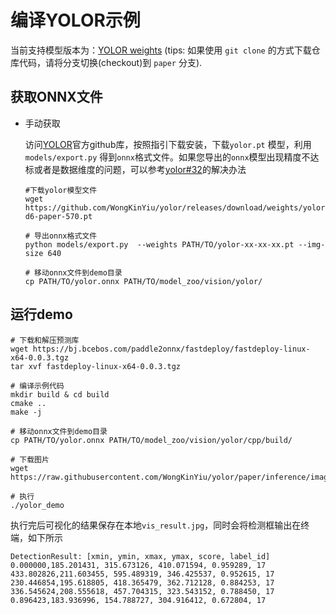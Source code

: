 # 编译YOLOR示例

当前支持模型版本为：[YOLOR weights](https://github.com/WongKinYiu/yolor/releases/tag/weights)
(tips: 如果使用 `git clone` 的方式下载仓库代码，请将分支切换(checkout)到 `paper` 分支).
## 获取ONNX文件

- 手动获取

  访问[YOLOR](https://github.com/WongKinYiu/yolor)官方github库，按照指引下载安装，下载`yolor.pt` 模型，利用 `models/export.py` 得到`onnx`格式文件。如果您导出的`onnx`模型出现精度不达标或者是数据维度的问题，可以参考[yolor#32](https://github.com/WongKinYiu/yolor/issues/32)的解决办法

  ```
  #下载yolor模型文件
  wget https://github.com/WongKinYiu/yolor/releases/download/weights/yolor-d6-paper-570.pt

  # 导出onnx格式文件
  python models/export.py  --weights PATH/TO/yolor-xx-xx-xx.pt --img-size 640

  # 移动onnx文件到demo目录
  cp PATH/TO/yolor.onnx PATH/TO/model_zoo/vision/yolor/
  ```


## 运行demo

```
# 下载和解压预测库
wget https://bj.bcebos.com/paddle2onnx/fastdeploy/fastdeploy-linux-x64-0.0.3.tgz
tar xvf fastdeploy-linux-x64-0.0.3.tgz

# 编译示例代码
mkdir build & cd build
cmake ..
make -j

# 移动onnx文件到demo目录
cp PATH/TO/yolor.onnx PATH/TO/model_zoo/vision/yolor/cpp/build/

# 下载图片
wget https://raw.githubusercontent.com/WongKinYiu/yolor/paper/inference/images/horses.jpg

# 执行
./yolor_demo
```

执行完后可视化的结果保存在本地`vis_result.jpg`，同时会将检测框输出在终端，如下所示
```
DetectionResult: [xmin, ymin, xmax, ymax, score, label_id]
0.000000,185.201431, 315.673126, 410.071594, 0.959289, 17
433.802826,211.603455, 595.489319, 346.425537, 0.952615, 17
230.446854,195.618805, 418.365479, 362.712128, 0.884253, 17
336.545624,208.555618, 457.704315, 323.543152, 0.788450, 17
0.896423,183.936996, 154.788727, 304.916412, 0.672804, 17
```
